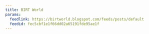 ```yaml
---
title: BIRT World
params:
  feedlink: https://birtworld.blogspot.com/feeds/posts/default
  feedid: fec5cbf1e1f66dd02a65191fde95ae1f
---
```


